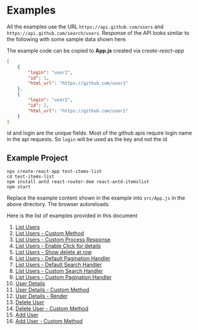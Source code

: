 # Examples

All the examples use the URL `https://api.github.com/users` and `https://api.github.com/search/users`. Response of the API looks similar to the following with some sample data shown here.

The example code can be copied to **App.js** created via *create-react-app*

```json
[
    {
        "login": "user1",
        "id": 1,
        "html_url": "https://github.com/user1"
    },
    {
        "login": "user2",
        "id": 2,
        "html_url": "https://github.com/user1"
    }
]
```

id and login are the unique fields. Most of the github apis require login name in the api requests. So `login` will be used as the key and not the id

## Example Project

```
npx create-react-app test-items-list
cd test-items-list
npm install antd react-router-dom react-antd-itemslist
npm start
```

Replace the example content shown in the example into `src/App.js` in the above directory. The browser autoreloads

Here is the list of examples provided in this document

1. [List Users](list_users.md)
1. [List Users - Custom Method](list_users_custom_method.md)
1. [List Users - Custom Process Response](list_users_process_data.md)
1. [List Users - Enable Click for details](list_users_click_for_details.md)
1. [List Users - Show delete at row](list_users_show_delete_at_row.md)
1. [List Users - Default Pagination Handler](list_users_default_pagination_handler.md)
1. [List Users - Default Search Handler](list_users_default_search_handler.md)
1. [List Users - Custom Search Handler](list_users_custom_search_handler.md)
1. [List Users - Custom Pagination Handler](list_users_custom_pagination_handler.md)
1. [User Details](user_details.md)
1. [User Details - Custom Method](user_details_custom_method.md)
1. [User Details - Render](user_details_render.md)
1. [Delete User](delete_user.md)
1. [Delete User - Custom Method](delete_user_custom_method.md)
1. [Add User](add_user.md)
1. [Add User - Custom Method](add_user_custom_method.md)